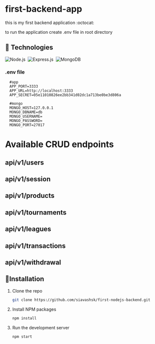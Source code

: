 # first-backend-app
this is my first backend application :octocat: 

to run the application create .env file in root directory 

## 🔧 Technologies
![Node.js](https://img.shields.io/badge/-Node.js-020f26?style=for-the-badge&logo=node.js)&nbsp;
![Express.js](https://img.shields.io/badge/-Express.js-020f26?style=for-the-badge&logo=express)&nbsp;
![MongoDB](https://img.shields.io/badge/-MongoDB-020f26?style=for-the-badge&logo=mongoDB)&nbsp;

### .env file
```
  #app 
  APP_PORT=3333
  APP_URL=http://localhost:3333
  APP_SECRET=05e11010826ee2bb341d02dc1a713be0be3d806a
  
  #mongo
  MONGO_HOST=127.0.0.1
  MONGO_DBNAME=db
  MONGO_USERNAME=
  MONGO_PASSWORD=
  MONGO_PORT=27017

```
# Available CRUD endpoints
## api/v1/users
## api/v1/session
## api/v1/products
## api/v1/tournaments
## api/v1/leagues
## api/v1/transactions
## api/v1/withdrawal



<!-- GETTING STARTED -->
## 🚀Installation
1. Clone the repo
   ```sh
   git clone https://github.com/siavashsk/first-nodejs-backend.git
   ```
2. Install NPM packages
   ```sh
   npm install
   ```
3. Run the development server
    ```sh
   npm start
   ```

